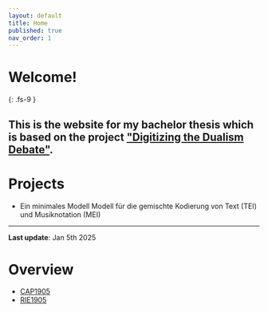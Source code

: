 ```yaml
---
layout: default
title: Home
published: true
nav_order: 1
---
```


# Welcome!
{: .fs-9 }

This is the website for my bachelor thesis which is based on the project ["Digitizing the Dualism Debate"](https://dcmlab.github.io/ddd/). 
---
# Projects
- Ein minimales Modell Modell für die gemischte Kodierung von Text (TEI) und Musiknotation (MEI)

---
**Last update**: Jan 5th 2025

# Overview
- [CAP1905](https://felicitasstickler.github.io/data/CAP1905/index.html)
- [RIE1905](https://felicitasstickler.github.io/data/RIE1905/index.html)
